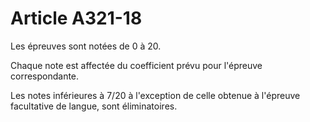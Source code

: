 # Article A321-18

Les épreuves sont notées de 0 à 20.

Chaque note est affectée du coefficient prévu pour l'épreuve correspondante.

Les notes inférieures à 7/20 à l'exception de celle obtenue à l'épreuve facultative de langue, sont éliminatoires.
